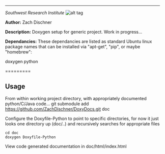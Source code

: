 -----

*Southwest Research Institute*
![alt tag](http://www.boulder.swri.edu/clark/swrilogo.gif)

**Author:** Zach Dischner

**Description:** Doxygen setup for generic project. Work in progress...

**Dependancies:** These dependancies are listed as standard Ubuntu linux package names that can be installed via "apt-get", "pip", or maybe "homebrew":

doxygen python

========= 

## Usage
From within working project directory, with appropriately documented python/C/Java code...
	git submodule add https://github.com/ZachDischner/DoxyDocs.git doc

Configure the Doxyfile-Python to point to specific directories, for now it just looks one directory up (doc/..) and recursively searches for appropriate files

	cd doc
	doxygen Doxyfile-Python

View code generated documentation in doc/html/index.html
